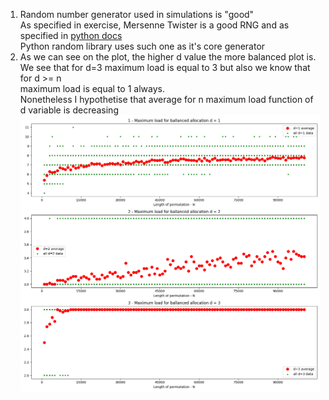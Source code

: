 1. Random number generator used in simulations is "good"  
As specified in exercise, Mersenne Twister is a good RNG
and as specified in [python docs](https://docs.python.org/3/library/random.html)    
Python random library uses such one as it's core generator
2. As we can see on the plot, the higher d value the more balanced plot is.  
We see that for d=3 maximum load is equal to 3 but also we know that for d >= n   
maximum load is equal to 1 always.  
Nonetheless I hypothetise that average for n maximum load function of d variable is decreasing
![plot](plots/Ln_plot_d_1_to_4.png)
